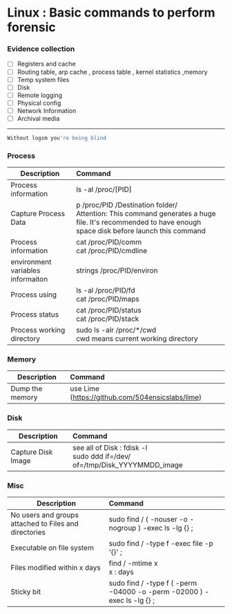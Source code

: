 # Linux  : Basic commands to perform forensic
### Evidence collection
- [ ] Registers and cache
- [ ] Routing table, arp cache , process table , kernel statistics ,memory
- [ ] Temp system files
- [ ] Disk
- [ ] Remote logging
- [ ] Physical config
- [ ] Network Information
- [ ] Archival media

----------------------
```bash
Without logsm you're being blind
```

### Process
|Description|Command|
|-------|:-----------------|
|Process information|ls -al /proc/[PID]|
|Capture Process Data|p /proc/PID /Destination folder/<br />Attention: This command generates a huge file. It's recommended to have enough space disk before launch this command|
|Process information|cat /proc/PID/comm<br />cat /proc/PID/cmdline|
|environment variables informaiton|strings /proc/PID/environ|
|Process using|ls -al /proc/PID/fd <br />cat /proc/PID/maps|
|Process status|cat /proc/PID/status<br />cat /proc/PID/stack|
|Process working directory|sudo ls -alr /proc/*/cwd<br />cwd means current working directory|
### Memory
|Description|Command|
|-------|:-----------------|
|Dump the memory|use Lime (https://github.com/504ensicslabs/lime)|
### Disk
|Description|Command|
|-------|:-----------------|
|Capture Disk Image|see all of Disk : fdisk -l<br />sudo ddd if=/dev/<Disk ID> of=/tmp/Disk_YYYYMMDD_image|
### Misc
|Description|Command|
|-------|:-----------------|
|No users and groups attached to Files and directories|sudo find / \( -nouser -o -nogroup \) -exec ls -lg {} \;|
|Executable on file system|sudo find / -type f -exec file -p '{}' \; |grep ELF|
|Files modified within x days|find / -mtime x <br />x : days|
|Sticky bit|sudo find / -type f \( -perm -04000 -o -perm -02000 \) -exec ls -lg {} \;|

